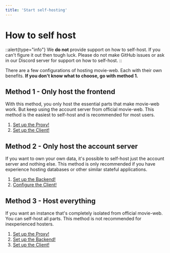 ```yaml
---
title: 'Start self-hosting'
---
```

# How to self host

::alert{type="info"}
We **do not** provide support on how to self-host. If you can't figure it out then tough luck. Please do not make GitHub issues or ask in our Discord server for support on how to self-host.
::

There are a few configurations of hosting movie-web. Each with their own benefits.
**If you don't know what to choose, go with method 1.**

## Method 1 - Only host the frontend
With this method, you only host the essential parts that make movie-web work. But keep using the account server from official movie-web.
This method is the easiest to self-host and is recommended for most users.

1. [Set up the Proxy!](../2.proxy/1.deploy.md)
2. [Set up the Client!](../3.client/1.deploy.md)

## Method 2 - Only host the account server
If you want to own your own data, it's possible to self-host just the account server and nothing else.
This method is only recommended if you have experience hosting databases or other similar stateful applications.

1. [Set up the Backend!](../4.backend/1.deploy.md)
2. [Configure the Client!](../3.client/1.deploy.md)

## Method 3 - Host everything
If you want an instance that's completely isolated from official movie-web. You can self-host all parts.
This method is not recommended for inexperienced hosters.

1. [Set up the Proxy!](../2.proxy/1.deploy.md)
2. [Set up the Backend!](../4.backend/1.deploy.md)
3. [Set up the Client!](../3.client/1.deploy.md)